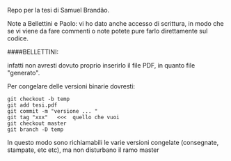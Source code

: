 Repo per la tesi di Samuel Brandão.

Note a Bellettini e Paolo: vi ho dato anche accesso di scrittura, 
in modo che se vi viene da fare commenti o note potete pure farlo direttamente sul codice.

####BELLETTINI: 

infatti non avresti dovuto proprio inserirlo il file PDF, in quanto file "generato".

Per congelare delle versioni binarie dovresti:

    git checkout -b temp
    git add tesi.pdf
    git commit -m "versione ... "
    git tag "xxx"   <<<  quello che vuoi
    git checkout master
    git branch -D temp

In questo modo sono richiamabili le varie versioni congelate (consegnate, stampate, etc etc), ma non disturbano il ramo master


